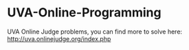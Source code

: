 UVA-Online-Programming
======================

UVA Online Judge problems, you can find more to solve here:
http://uva.onlinejudge.org/index.php
